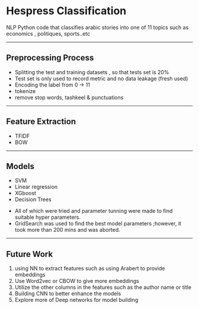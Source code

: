 # Hespress Classification
NLP Python code that classifies arabic stories into one of 11 topics such as economics , politiques, sports..etc 

---
## Preprocessing Process
* Splitting the test and training datasets , so that tests set is 20% 
* Test set is only used to record metric and no data leakage  (fresh used)
* Encoding the label from 0 -> 11
* tokenize 
* remove stop words, tashkeel & punctuations

---


## Feature Extraction
* TFIDF
* BOW

---

## Models 
* SVM
* Linear regression
* XGboost
* Decision Trees
- All of which were tried and parameter tunning were made to find suitable hyper parameters.
- GridSearch was  used to find the best model parameters ;however, it took more than 200 mins and was aborted. 
---

## Future Work

1. using NN to extract features such as using Arabert to provide embeddings
2. Use Word2vec or CBOW to give more embeddings
3. Utilize the other columns in the features such as the author name or title 
4. Building CNN to better enhance the models 
5. Explore more of Deep networks for model building






   
